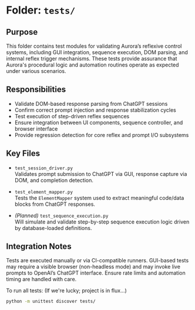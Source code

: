 # Folder: `tests/`

## Purpose

This folder contains test modules for validating Aurora’s reflexive control systems, including GUI integration, sequence execution, DOM parsing, and internal reflex trigger mechanisms. These tests provide assurance that Aurora's procedural logic and automation routines operate as expected under various scenarios.

## Responsibilities

- Validate DOM-based response parsing from ChatGPT sessions
- Confirm correct prompt injection and response stabilization cycles
- Test execution of step-driven reflex sequences
- Ensure integration between UI components, sequence controller, and browser interface
- Provide regression detection for core reflex and prompt I/O subsystems

## Key Files

- `test_session_driver.py`  
  Validates prompt submission to ChatGPT via GUI, response capture via DOM, and completion detection.

- `test_element_mapper.py`  
  Tests the `ElementMapper` system used to extract meaningful code/data blocks from ChatGPT responses.

- *(Planned)* `test_sequence_execution.py`  
  Will simulate and validate step-by-step sequence execution logic driven by database-loaded definitions.

## Integration Notes

Tests are executed manually or via CI-compatible runners. GUI-based tests may require a visible browser (non-headless mode) and may invoke live prompts to OpenAI’s ChatGPT interface. Ensure rate limits and automation timing are handled with care.

To run all tests: (If we're lucky; project is in flux...)

```bash
python -m unittest discover tests/

